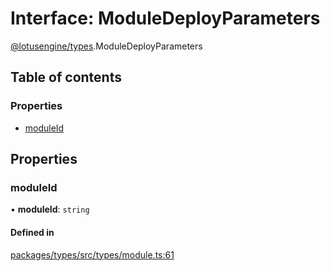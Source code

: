 # Interface: ModuleDeployParameters

[@lotusengine/types](../wiki/@lotusengine.types).ModuleDeployParameters

## Table of contents

### Properties

- [moduleId](../wiki/@lotusengine.types.ModuleDeployParameters#moduleid)

## Properties

### moduleId

• **moduleId**: `string`

#### Defined in

[packages/types/src/types/module.ts:61](https://github.com/lotusengine/sdk/blob/fdb90a3/packages/types/src/types/module.ts#L61)
